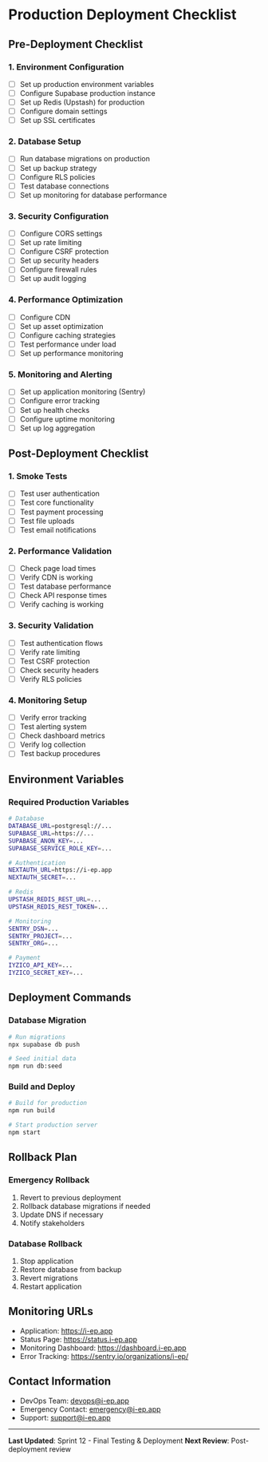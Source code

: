 # Production Deployment Checklist

## Pre-Deployment Checklist

### 1. Environment Configuration

- [ ] Set up production environment variables
- [ ] Configure Supabase production instance
- [ ] Set up Redis (Upstash) for production
- [ ] Configure domain settings
- [ ] Set up SSL certificates

### 2. Database Setup

- [ ] Run database migrations on production
- [ ] Set up backup strategy
- [ ] Configure RLS policies
- [ ] Test database connections
- [ ] Set up monitoring for database performance

### 3. Security Configuration

- [ ] Configure CORS settings
- [ ] Set up rate limiting
- [ ] Configure CSRF protection
- [ ] Set up security headers
- [ ] Configure firewall rules
- [ ] Set up audit logging

### 4. Performance Optimization

- [ ] Configure CDN
- [ ] Set up asset optimization
- [ ] Configure caching strategies
- [ ] Test performance under load
- [ ] Set up performance monitoring

### 5. Monitoring and Alerting

- [ ] Set up application monitoring (Sentry)
- [ ] Configure error tracking
- [ ] Set up health checks
- [ ] Configure uptime monitoring
- [ ] Set up log aggregation

## Post-Deployment Checklist

### 1. Smoke Tests

- [ ] Test user authentication
- [ ] Test core functionality
- [ ] Test payment processing
- [ ] Test file uploads
- [ ] Test email notifications

### 2. Performance Validation

- [ ] Check page load times
- [ ] Verify CDN is working
- [ ] Test database performance
- [ ] Check API response times
- [ ] Verify caching is working

### 3. Security Validation

- [ ] Test authentication flows
- [ ] Verify rate limiting
- [ ] Test CSRF protection
- [ ] Check security headers
- [ ] Verify RLS policies

### 4. Monitoring Setup

- [ ] Verify error tracking
- [ ] Test alerting system
- [ ] Check dashboard metrics
- [ ] Verify log collection
- [ ] Test backup procedures

## Environment Variables

### Required Production Variables

```bash
# Database
DATABASE_URL=postgresql://...
SUPABASE_URL=https://...
SUPABASE_ANON_KEY=...
SUPABASE_SERVICE_ROLE_KEY=...

# Authentication
NEXTAUTH_URL=https://i-ep.app
NEXTAUTH_SECRET=...

# Redis
UPSTASH_REDIS_REST_URL=...
UPSTASH_REDIS_REST_TOKEN=...

# Monitoring
SENTRY_DSN=...
SENTRY_PROJECT=...
SENTRY_ORG=...

# Payment
IYZICO_API_KEY=...
IYZICO_SECRET_KEY=...
```

## Deployment Commands

### Database Migration

```bash
# Run migrations
npx supabase db push

# Seed initial data
npm run db:seed
```

### Build and Deploy

```bash
# Build for production
npm run build

# Start production server
npm start
```

## Rollback Plan

### Emergency Rollback

1. Revert to previous deployment
2. Rollback database migrations if needed
3. Update DNS if necessary
4. Notify stakeholders

### Database Rollback

1. Stop application
2. Restore database from backup
3. Revert migrations
4. Restart application

## Monitoring URLs

- Application: https://i-ep.app
- Status Page: https://status.i-ep.app
- Monitoring Dashboard: https://dashboard.i-ep.app
- Error Tracking: https://sentry.io/organizations/i-ep/

## Contact Information

- DevOps Team: devops@i-ep.app
- Emergency Contact: emergency@i-ep.app
- Support: support@i-ep.app

---

**Last Updated**: Sprint 12 - Final Testing & Deployment
**Next Review**: Post-deployment review
